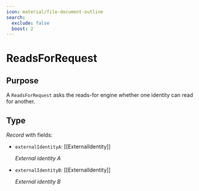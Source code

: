 ```yaml
---
icon: material/file-document-outline
search:
  exclude: false
  boost: 2
---
```


# ReadsForRequest

## Purpose

<!-- --8<-- [start:purpose] -->
A `ReadsForRequest` asks the reads-for engine whether one identity can read for another.
<!-- --8<-- [end:purpose] -->

## Type

<!-- --8<-- [start:type] -->
<div class="type" markdown>

*Record* with fields:

- `externalIdentityA`: [[ExternalIdentity]]

  *External identity A*

- `externalIdentityB`: [[ExternalIdentity]]

  *External identity B*
</div>
<!-- --8<-- [end:type] -->
